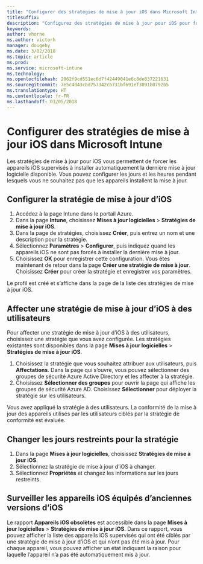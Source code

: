 ```yaml
---
title: "Configurer des stratégies de mise à jour iOS dans Microsoft Intune"
titlesuffix: 
description: "Configurez des stratégies de mise à jour pour iOS pour forcer les appareils iOS supervisés à installer automatiquement la dernière mise à jour logicielle disponible."
keywords: 
author: vhorne
ms.author: victorh
manager: dougeby
ms.date: 3/02/2018
ms.topic: article
ms.prod: 
ms.service: microsoft-intune
ms.technology: 
ms.openlocfilehash: 2062f9cd551ec6d7f42449041e6c8de837221631
ms.sourcegitcommit: 7e5c4d43cbd757342cb731bf691ef3891b0792b5
ms.translationtype: HT
ms.contentlocale: fr-FR
ms.lasthandoff: 03/05/2018
---
```

# <a name="configure-ios-update-policies-in-microsoft-intune"></a>Configurer des stratégies de mise à jour iOS dans Microsoft Intune
Les stratégies de mise à jour pour iOS vous permettent de forcer les appareils iOS supervisés à installer automatiquement la dernière mise à jour logicielle disponible. Vous pouvez configurer les jours et les heures pendant lesquels vous ne souhaitez pas que les appareils installent la mise à jour.

## <a name="configure-the-ios-update-policy"></a>Configurer la stratégie de mise à jour d’iOS
1. Accédez à la page Intune dans le portail Azure.
2. Dans la page **Intune**, choisissez **Mises à jour logicielles** > **Stratégies de mise à jour iOS**.
4. Dans la page de stratégies, choisissez **Créer**, puis entrez un nom et une description pour la stratégie.
5. Sélectionnez **Paramètres** > **Configurer**, puis indiquez quand les appareils iOS ne sont pas forcés à installer la dernière mise à jour.
6. Choisissez **OK** pour enregistrer cette configuration. Vous êtes maintenant de retour dans la page **Créer une stratégie de mise à jour**. Choisissez **Créer** pour créer la stratégie et enregistrer vos paramètres.

Le profil est créé et s’affiche dans la page de la liste des stratégies de mise à jour iOS.

## <a name="assign-an-ios-update-policy-to-users"></a>Affecter une stratégie de mise à jour d’iOS à des utilisateurs
Pour affecter une stratégie de mise à jour d’iOS à des utilisateurs, choisissez une stratégie que vous avez configurée. Les stratégies existantes sont disponibles dans la page **Mises à jour logicielles** > **Stratégies de mise à jour iOS**.
1. Choisissez la stratégie que vous souhaitez attribuer aux utilisateurs, puis **Affectations**. Dans la page qui s’ouvre, vous pouvez sélectionner des groupes de sécurité Azure Active Directory et les affecter à la stratégie.
2. Choisissez **Sélectionner des groupes** pour ouvrir la page qui affiche les groupes de sécurité Azure AD. Choisissez **Sélectionner** pour déployer la stratégie sur les utilisateurs.

Vous avez appliqué la stratégie à des utilisateurs. La conformité de la mise à jour des appareils utilisés par les utilisateurs ciblés par la stratégie de conformité est évaluée.

## <a name="change-the-restricted-days-for-the-policy"></a>Changer les jours restreints pour la stratégie
1. Dans la page **Mises à jour logicielles**, choisissez **Stratégies de mise à jour iOS**.
2. Sélectionnez la stratégie de mise à jour d’iOS à changer.
3. Sélectionnez **Propriétés** et changez les informations sur les jours restreints.

## <a name="monitor-ios-devices-with-older-ios-versions"></a>Surveiller les appareils iOS équipés d’anciennes versions d’iOS 
<!-- 1352223 -->
Le rapport **Appareils iOS obsolètes** est accessible dans la page **Mises à jour logicielles** > **Stratégies de mise à jour iOS**. Dans ce rapport, vous pouvez afficher la liste des appareils iOS supervisés qui ont été ciblés par une stratégie de mise à jour d’iOS et qui n’ont pas été mis à jour. Pour chaque appareil, vous pouvez afficher un état indiquant la raison pour laquelle l’appareil n’a pas été automatiquement mis à jour.